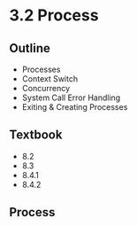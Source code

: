 # 3.2 Process

## Outline

* Processes
* Context Switch
* Concurrency
* System Call Error Handling
* Exiting & Creating Processes

## Textbook

* 8.2
* 8.3
* 8.4.1
* 8.4.2

## Process


